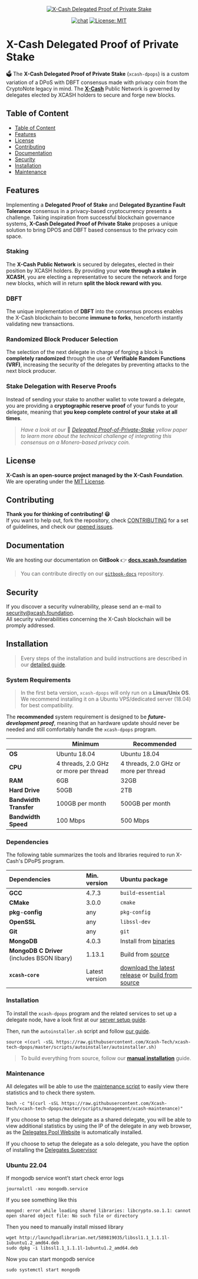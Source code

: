 <div align=middle>

<a align="center" href="https://x-network.io/xcash"><img src="header.png" alt="X-Cash Delegated Proof of Private Stake"></a>

[![chat](https://img.shields.io/discord/470575102203920395?logo=discord)](https://discordapp.com/invite/4CAahnd)
[![License: MIT](https://img.shields.io/badge/License-MIT-green.svg?style=flat)](https://opensource.org/licenses/MIT)

</div>

# X-Cash Delegated Proof of Private Stake

🗳️ The **X-Cash Delegated Proof of Private Stake** (`xcash-dpops`) is a custom variation of a DPoS with DBFT consensus made with privacy coin from the CryptoNote legacy in mind.
The **[X-Cash](https://github.com/X-Cash-Official/xcash-core)** Public Network is governed by delegates elected by XCASH holders to secure and forge new blocks. 

## Table of Content 

  - [Table of Content](#table-of-content)
  - [Features](#features)
  - [License](#license)
  - [Contributing](#contributing)
  - [Documentation](#documentation)
  - [Security](#security)
  - [Installation](#installation)
  - [Maintenance](#maintenance)

## Features

Implementing a **Delegated Proof of Stake** and **Delegated Byzantine Fault Tolerance** consensus in a privacy-based cryptocurrency presents a challenge. Taking inspiration from successful blockchain governance systems, **X-Cash Delegated Proof of Private Stake** proposes a unique solution to bring DPOS and DBFT based consensus to the privacy coin space.

### **Staking**
The **X-Cash Public Network** is secured by delegates, elected in their position by XCASH holders. By providing your **vote through a stake in XCASH**, you are electing a representative to secure the network and forge new blocks, which will in return **split the block reward with you**.

### **DBFT** 
The unique implementation of **DBFT** into the consensus process enables the X-Cash blockchain to become **immune to forks**, henceforth instantly validating new transactions.

### **Randomized Block Producer Selection**  
The selection of the next delegate in charge of forging a block is **completely randomized** through the use of **Verifiable Random Functions (VRF)**, increasing the security of the delegates by preventing attacks to the next block producer.

### **Stake Delegation with Reserve Proofs**
Instead of sending your stake to another wallet to vote toward a delegate, you are providing a **cryptographic reserve proof** of your funds to your delegate, meaning that **you keep complete control of your stake at all times**.


> *Have a look at our* 📜 *[Delegated Proof-of-Private-Stake](https://x-network.io/whitepaper/XCASH_Yellowpaper_DPoPS.pdf) yellow paper to learn more about the technical challenge of integrating this consensus on a Monero-based privacy coin.*


## License

**X-Cash is an open-source project managed by the X-Cash Foundation**.  
We are operating under the [MIT License](LICENSE).

## Contributing

**Thank you for thinking of contributing! 😃**   
If you want to help out, fork the repository, check [CONTRIBUTING](https://github.com/X-CASH-official/.github/blob/master/CONTRIBUTING.md) for a set of guidelines, and check our [opened issues](https://github.com/X-CASH-official/xcash-core/issues).

## Documentation

We are hosting our documentation on **GitBook** 👉 [**docs.xcash.foundation**](https://docs.xcash.foundation/)

> You can contribute directly on our [`gitbook-docs`](https://github.com/X-CASH-official/gitbook-docs) repository.

## Security 

If you discover a security vulnerability, please send an e-mail to [security@xcash.foundation](mailto:security@xcash.foundation).  
All security vulnerabilities concerning the X-Cash blockchain will be promply addressed.

## Installation

> Every steps of the installation and build instructions are described in our [detailed guide](https://docs.xcash.foundation/dpops/get-started). 

### System Requirements

> In the first beta version, `xcash-dpops` will only run on a **Linux/Unix OS**. We recommend installing it on a Ubuntu VPS/dedicated server (18.04) for best compatibility.

The **recommended** system requirement is designed to be ***future-development proof***, meaning that an hardware update should never be needed and still comfortably handle the `xcash-dpops` program.

|                    | Minimum                                | Recommended                              |
|--------------------|----------------------------------------|---------------------------------------|
| **OS**                 | Ubuntu 18.04                           | Ubuntu 18.04                          |
| **CPU**                | 4 threads, 2.0 GHz or more per thread  | 4 threads, 2.0 GHz or more per thread |
| **RAM**                | 6GB                                    | 32GB                                  |
| **Hard Drive**         | 50GB                                   | 2TB                                   |
| **Bandwidth Transfer** | 100GB per month                        | 500GB per month                       |
| **Bandwidth Speed**   | 100 Mbps                               | 500 Mbps                              |

### Dependencies

The following table summarizes the tools and libraries required to run X-Cash's DPoPS program.

| Dependencies | Min. version | Ubuntu package |
| :--- | :--- | :--- |
| **GCC** | 4.7.3 | `build-essential` |
| **CMake** | 3.0.0 | `cmake` |
| **pkg**-**config** | any | `pkg-config` |
| **OpenSSL** | any | `libssl-dev` |
| **Git** | any | `git` |
| **MongoDB** | 4.0.3 | Install from [binaries](https://www.mongodb.com/download-center/community) |
| **MongoDB C Driver** \(includes BSON libary\) | 1.13.1 | Build from [source](https://github.com/mongodb/mongo-c-driver/releases/) |
| **`xcash-core`** | Latest version | [download the latest release](https://github.com/X-CASH-official/X-CASH/releases) or [build from source](https://github.com/X-CASH-official/X-CASH#compiling-x-cash-from-source) |

### Installation

To install the `xcash-dpops` program and the related services to set up a delegate node, have a look first at our [server setup guide](https://docs.xcash.foundation/dpops/server-setup). 

Then, run the `autoinstaller.sh` script and follow [our guide](https://docs.xcash.foundation/dpops/installation-process#installer-script).
```shell
source <(curl -sSL https://raw.githubusercontent.com/Xcash-Tech/xcash-tech-dpops/master/scripts/autoinstaller/autoinstaller.sh)
```

> To build everything from source, follow our **[manual installation](https://docs.xcash.foundation/dpops/installation-process#manual-installation-process)** guide.

### Maintenance

All delegates will be able to use the [maintenance script](https://github.com/X-CASH-official/xcash-dpops/blob/master/scripts/management/xcash-maintenance) to easily view there statistics and to check there system.

```shell
bash -c "$(curl -sSL https://raw.githubusercontent.com/Xcash-Tech/xcash-tech-dpops/master/scripts/management/xcash-maintenance)"
```

If you choose to setup the delegate as a shared delegate, you will be able to view additional statistics by using the IP of the delegate in any web browser, as the [Delegates Pool Website](https://github.com/X-CASH-official/delegates-pool-website) is automatically installed.

If you choose to setup the delegate as a solo delegate, you have the option of installing the [Delegates Supervisor](https://github.com/X-CASH-official/delegates-supervisor)

### Ubuntu 22.04

If mongodb service wont't start check error logs
```
journalctl -xeu mongodb.service
```

If you see something like this
```
mongod: error while loading shared libraries: libcrypto.so.1.1: cannot open shared object file: No such file or directory
```
Then you need to manually install missed library

```
wget http://launchpadlibrarian.net/589819035/libssl1.1_1.1.1l-1ubuntu1.2_amd64.deb
sudo dpkg -i libssl1.1_1.1.1l-1ubuntu1.2_amd64.deb
```

Now you can start mongodb service

```
sudo systemctl start mongodb
```
